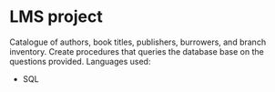# LMS project 
Catalogue of authors, book titles, publishers, burrowers, and branch inventory.
Create procedures that queries the database base on the questions provided.
Languages used: 
* SQL
